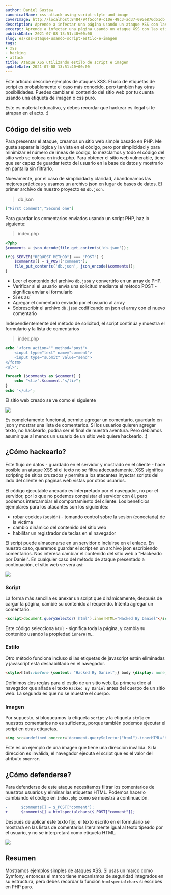 ```yaml
---
author: Daniel Gustaw
canonicalName: xss-attack-using-script-style-and-image
coverImage: http://localhost:8484/94f5cc49-c10e-49c3-ad37-095e876d51cb.avif
description: Aprende a infectar una página usando un ataque XSS con las etiquetas script, style o image. Puedes ver cómo reemplazar el contenido de la página con el tuyo incluso sin javascript.
excerpt: Aprende a infectar una página usando un ataque XSS con las etiquetas script, style o image. Puedes ver cómo reemplazar el contenido de la página con el tuyo incluso sin javascript.
publishDate: 2021-07-08 13:51:40+00:00
slug: es/xss-ataque-usando-script-estilo-e-imagen
tags:
- xss
- hacking
- attack
title: Ataque XSS utilizando estilo de script e imagen
updateDate: 2021-07-08 13:51:40+00:00
---
```


Este artículo describe ejemplos de ataques XSS. El uso de etiquetas de script es probablemente el caso más conocido, pero también hay otras posibilidades. Puedes cambiar el contenido del sitio web por tu cuenta usando una etiqueta de imagen o css puro.

Este es material educativo, y debes recordar que hackear es ilegal si te atrapan en el acto. :)

## Código del sitio web

Para presentar el ataque, creamos un sitio web simple basado en PHP. Me gusta separar la lógica y la vista en el código, pero por simplicidad y para minimizar el número de líneas de código, lo mezclamos y todo el código del sitio web se coloca en index.php. Para obtener el sitio web vulnerable, tiene que ser capaz de guardar texto del usuario en la base de datos y mostrarlo en pantalla sin filtrarlo.

Nuevamente, por el caso de simplicidad y claridad, abandonamos las mejores prácticas y usamos un archivo json en lugar de bases de datos. El primer archivo de nuestro proyecto es `db.json`.

> db.json

```json
["First comment","Second one"]
```

Para guardar los comentarios enviados usando un script PHP, haz lo siguiente:

> index.php

```php
<?php
$comments = json_decode(file_get_contents('db.json'));

if($_SERVER["REQUEST_METHOD"] === "POST") {
    $comments[] = $_POST["comment"];
    file_put_contents('db.json', json_encode($comments));
}
```

* Leer el contenido del archivo `db.json` y convertirlo en un array de PHP.
* Verificar si el usuario envía una solicitud mediante el método POST - significa enviar el formulario
* Si es así
* Agregar el comentario enviado por el usuario al array
* Sobrescribir el archivo `db.json` codificando en json el array con el nuevo comentario

Independientemente del método de solicitud, el script continúa y muestra el formulario y la lista de comentarios

> index.php

```php
echo '<form action="" method="post">
    <input type="text" name="comment">
    <input type="submit" value="send">
</form>
<ul>';

foreach ($comments as $comment) {
    echo "<li>".$comment."</li>";
}
echo '</ul>';
```

El sitio web creado se ve como el siguiente

![](http://localhost:8484/eb6cbfa1-de14-45e8-b5c0-aa9b8f33df89.avif)

Es completamente funcional, permite agregar un comentario, guardarlo en json y mostrar una lista de comentarios. Si los usuarios quieren agregar texto, no hackearlo, podría ser el final de nuestra aventura. Pero debíamos asumir que al menos un usuario de un sitio web quiere hackearlo. :)

## ¿Cómo hackearlo?

Este flujo de datos - guardado en el servidor y mostrado en el cliente - hace posible un ataque XSS si el texto no se filtra adecuadamente. XSS significa scripting de sitios cruzados y permite a los atacantes inyectar scripts del lado del cliente en páginas web vistas por otros usuarios.

El código ejecutable anexado es interpretado por el navegador, no por el servidor, por lo que no podemos conquistar el servidor con él, pero podemos intercambiar el comportamiento del cliente. Los beneficios ejemplares para los atacantes son los siguientes:

* robar cookies (sesión) - tomando control sobre la sesión (conectada) de la víctima
* cambio dinámico del contenido del sitio web
* habilitar un registrador de teclas en el navegador

El script puede almacenarse en un servidor o incluirse en el enlace. En nuestro caso, queremos guardar el script en un archivo json escribiendo comentarios. Nos interesa cambiar el contenido del sitio web a "Hackeado por Daniel". En cualquier caso del método de ataque presentado a continuación, el sitio web se verá así:

![](http://localhost:8484/f24230e5-22d7-472d-b782-03adbba46806.avif)

### Script

La forma más sencilla es anexar un script que dinámicamente, después de cargar la página, cambie su contenido al requerido. Intenta agregar un comentario:

```html
<script>document.querySelector('html').innerHTML="Hacked By Daniel"</script>
```

Este código selecciona `html` - significa toda la página, y cambia su contenido usando la propiedad `innerHTML`.

### Estilo

Otro método funciona incluso si las etiquetas de javascript están eliminadas y javascript está deshabilitado en el navegador.

```html
<style>html::before {content: "Hacked By Daniel";} body {display: none;}</style>
```

Definimos dos reglas para el estilo de un sitio web. La primera dice al navegador que añada el texto `Hacked By Daniel` antes del cuerpo de un sitio web. La segunda es que no se muestre el cuerpo.

### Imagen

Por supuesto, si bloqueamos la etiqueta `script` y la etiqueta `style` en nuestros comentarios no es suficiente, porque también podemos ejecutar el script en otras etiquetas.

```html
<img src=undefined onerror='document.querySelector("html").innerHTML="Hacked By Daniel"'>
```

Este es un ejemplo de una imagen que tiene una dirección inválida. Si la dirección es inválida, el navegador ejecuta el script que es el valor del atributo `onerror`.

## ¿Cómo defenderse?

Para defenderse de este ataque necesitamos filtrar los comentarios de nuestros usuarios y eliminar las etiquetas HTML. Podemos hacerlo cambiando el código en `index.php` como se muestra a continuación.

```diff
-      $comments[] = $_POST["comment"];
+      $comments[] = htmlspecialchars($_POST["comment"]);
```

Después de aplicar este texto fijo, el texto escrito en el formulario se mostrará en las listas de comentarios literalmente igual al texto tipeado por el usuario, y no se interpretará como etiqueta HTML.

![](http://localhost:8484/42fe0eac-c6c6-4f93-b66e-bf2b68eb74fb.avif)

## Resumen

Mostramos ejemplos simples de ataques XSS. Si usas un marco como Symfony, entonces el marco tiene mecanismos de seguridad integrados en su estructura, pero debes recordar la función `htmlspecialchars` si escribes en PHP puro.
